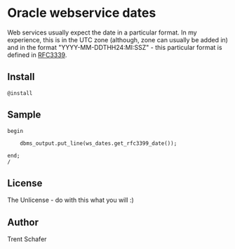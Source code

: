 # Oracle webservice dates

Web services usually expect the date in a particular format. In my experience, this is in the UTC zone (although, zone can usually be added in) and in the format "YYYY-MM-DDTHH24:MI:SSZ" - this particular format is defined in [RFC3339](https://tools.ietf.org/html/rfc3339).

## Install

```
@install
```

## Sample

```plsql
begin

    dbms_output.put_line(ws_dates.get_rfc3399_date());

end;
/
```

## License

The Unlicense - do with this what you will :)

## Author

Trent Schafer
